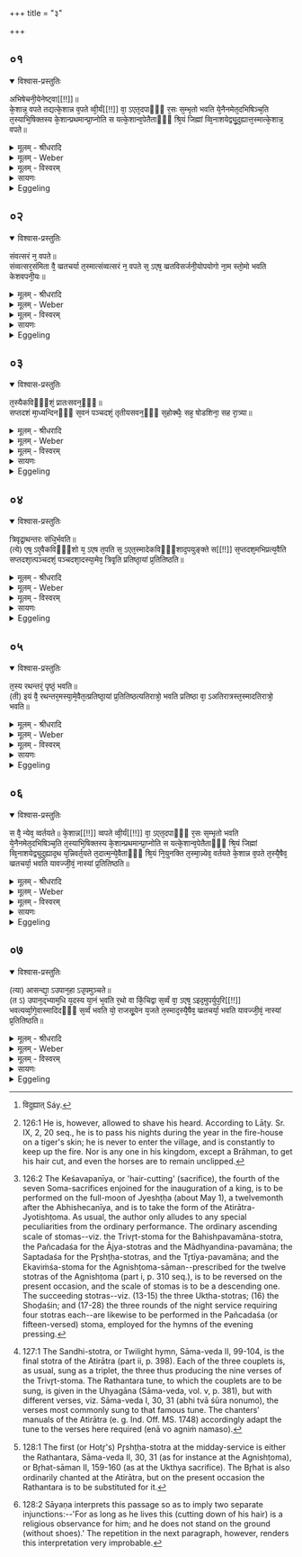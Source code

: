 +++
title = "३"

+++


## ०१


<details open><summary>विश्वास-प्रस्तुतिः</summary>

अभिषेचनी᳘येनेष्ट्वा[[!!]]॥  
के᳘शान्न᳘ वपते तद्यत्के᳘शान्न व᳘पते व्वी᳘र्यं[[!!]] वा᳘ ऽएत᳘दपाᳫँ᳭ र᳘सः स᳘म्भृतो भवति ये᳘नैनमेत᳘दभिषिञ्च᳘ति त᳘स्याभि᳘षिक्तस्य के᳘शान्प्रथमान्प्रा᳘प्नोति स यत्के᳘शान्व᳘पेतैताᳫँ᳭ श्रि᳘यं जिह्मां व्वि᳘नाशयेद्व्यु᳘दुह्यात्त᳘स्मात्के᳘शान्न᳘ वपते॥
</details>

<details><summary>मूलम् - श्रीधरादि</summary>

अभिषेचनी᳘येनेष्ट्वा[[!!]]॥  
के᳘शान्न᳘ वपते तद्यत्के᳘शान्न व᳘पते व्वी᳘र्यं[[!!]] वा᳘ ऽएत᳘दपाᳫँ᳭ र᳘सः स᳘म्भृतो भवति ये᳘नैनमेत᳘दभिषिञ्च᳘ति त᳘स्याभि᳘षिक्तस्य के᳘शान्प्रथमान्प्रा᳘प्नोति स यत्के᳘शान्व᳘पेतैताᳫँ᳭ श्रि᳘यं जिह्मां व्वि᳘नाशयेद्व्यु᳘दुह्यात्त᳘स्मात्के᳘शान्न᳘ वपते॥
</details>

<details><summary>मूलम् - Weber</summary>

अभिषेचनी᳘येनेष्ट्वा᳟॥  
के᳘शान्न᳘ वपते तद्यत्के᳘शान्न व᳘पते वीर्यं᳘ वा᳘ एत᳘दपां र᳘सः स᳘म्भृतो भवति ये᳘नैनमेत᳘दभिषिञ्च᳘ति त᳘स्याभि᳘षिक्तस्य के᳘शान्प्रथमान्प्रा᳘प्नोति स यत्के᳘शान्व᳘पेतैतां श्रि᳘यम् जिह्मां वि᳘नाशयेद्व्युदुह्यात्त᳘स्मात्के᳘शान्न᳘ [^wbr_1] वपते॥  

[^wbr_1]: विदुह्यात् Sáy.
</details>

<details><summary>मूलम् - विस्वरम्</summary>

**अथ केशवपनीयो ऽतिरात्रः ।** 

अभिषेचनीयेनेष्ट्वा केशान्न वपते । तद् यत्केशान्न वपते । वीर्यं वा ऽएतदपां रसः सम्भृतो भवति । येनैनमेतदभिषिञ्चति । तस्याभिषिक्तस्य केशान्प्रथमान् प्राप्नोति । स यत्केशान्वपेत । एतां श्रियं जिह्मां विनाशयेद् व्युदुह्यात् तस्मात्केशान्न वपते ॥ १ ॥ 
</details>

<details><summary>सायणः</summary>

तृतीये केशवपनीयातिरात्रस्य वैशेषिका धर्मा उच्यन्ते । सूत्रम्- "अभिषेचनीयाद्वा संवत्सरात् केशवपनीयो ऽतिरात्रः सोमापवर्गः” (का. श्रौ. सू. १५ । २६५ ।) इति । पशुबन्धद्वयानन्तरं केशवपनीयातिरात्रयागः कर्त्तव्यः । अभिषेचनीयसोमयागं कृत्वा संवत्सरपर्यन्तं केशवपनाकरणलक्षणं व्रतमाचर्यम्, ततस्तद्व्रतविसर्जनार्थमेकः सोमयागः पौर्णमासीसुत्यः कार्यः, स एव केशवपनीयातिरात्र उच्यते । रात्रिमतीत्य वर्त्तत इत्यतिरात्रः अतिरात्रसंस्थया कार्य इत्यर्थः ॥ 

तमिमं विधत्ते- **अभिषेचनीयेनेष्ट्वे**ति । अभिषेचनीययागादनन्तरं केशवपनीयकरणे कारणमाह- **वीर्यं वा एतदपामि**ति । पूर्वमभिषेककाले वीर्यरूपो ऽपां रसः प्रथमं केशानेव प्राप्तवान्, तेषां केशानां वपने अभिषेकेणागच्छन्तीं 'श्रियम्' एव 'जिह्मां' कुटिलां विनाशितवान् भवति । किञ्च 'व्युदुह्यात्' गतसारो ऽपि भवेत । तस्मात् केशवापो न कर्त्तव्य इत्यर्थः ॥ १ ॥ 
</details>

<details><summary>Eggeling</summary>

1. When he has performed the Consecration-ceremony (Abhishecanīya), he does not shave his hair. The reason why he does not shave his hair (is this):--that collected essence of the waters wherewith he is then sprinkled (anointed) is vigour, and it is the hair (of his head) that it reaches first when he is sprinkled; hence were he to shave his hair, he would cause that glory to fall off from him, and would sweep it away: therefore he does not shave his hair.
</details>


## ०२


<details open><summary>विश्वास-प्रस्तुतिः</summary>

संवत्सरं न᳘ वपते॥  
संव्वत्सर᳘संमिता वै᳘ व्व्रतचर्या त᳘स्मात्संव्वत्सरं न᳘ वपते स᳘ ऽएष᳘ व्व्रतविसर्जनी᳘योपयोगो ना᳘म स्तो᳘मो भवति केशवपनी᳘यः॥
</details>

<details><summary>मूलम् - श्रीधरादि</summary>

संवत्सरं न᳘ वपते॥  
संव्वत्सर᳘संमिता वै᳘ व्व्रतचर्या त᳘स्मात्संव्वत्सरं न᳘ वपते स᳘ ऽएष᳘ व्व्रतविसर्जनी᳘योपयोगो ना᳘म स्तो᳘मो भवति केशवपनी᳘यः॥
</details>

<details><summary>मूलम् - Weber</summary>

संवत्सरं न᳘ वपते॥  
संवत्सर᳘सम्मिता वै᳘ व्रतचर्या त᳘स्मात्संवत्सरं न᳘ वपते स᳘ एष᳘ व्रतविसर्जनी᳘योपयोगो ना᳘म स्तो᳘मो भवति केशवपनी᳘यः॥
</details>

<details><summary>मूलम् - विस्वरम्</summary>

संवत्सरं न वपते । सम्वत्सरसंमिता वै व्रतचर्या । तस्मात्सम्वत्सरं न वपते । स एष व्रतविसर्जनीयोपयोगो नाम स्तोमो भवति केशवपनीयः ॥ २ ॥ 
</details>

<details><summary>सायणः</summary>

तस्यावधिकालं दर्शयति- **संवत्सरं न वपत** इति । केशवपनीयशब्दं निर्वक्ति- **स एष व्रते**ति । संवत्सरसम्मितव्रतविसर्जनद्वारा केशवपनार्थम् उपयुज्यमानः क्रियमाणः 'स्तोमः' एकविंशादिस्तोमवान् यागः केशवपनीय इत्यर्थः ॥ २ ॥ 
</details>

<details><summary>Eggeling</summary>

2. He does not shave his hair for a year [^egg_249],--religious observance is of equal measure with the year, hence he does not shave for a year: the Keśavapanīya [^egg_250], namely, is a (day of) praise-singing

[^egg_249]: 126:1 He is, however, allowed to shave his heard. According to Lāṭy. Sr. IX, 2, 20 seq., he is to pass his nights during the year in the fire-house on a tiger's skin; he is never to enter the village, and is constantly to keep up the fire. Nor is any one in his kingdom, except a Brāhman, to get his hair cut, and even the horses are to remain unclipped.

[^egg_250]: 126:2 The Keśavapanīya, or 'hair-cutting' (sacrifice), the fourth of the seven Soma-sacrifices enjoined for the inauguration of a king, is to be performed on the full-moon of Jyeshṭḥa (about  May 1), a twelvemonth after the Abhishecanīya, and is to take the form of the Atirātra-Jyotishṭoma. As usual, the author only alludes to any special peculiarities from the ordinary performance. The ordinary ascending scale of stomas--viz. the Trivr̥t-stoma for the Bahishpavamāna-stotra, the Pañcadaśa for the Ājya-stotras and the Mādhyandina-pavamāna; the Saptadaśa for the Pr̥shṭḥa-stotras, and the Tr̥tīya-pavamāna; and the Ekaviṁśa-stoma for the Agnishṭoma-sāman--prescribed for the twelve stotras of the Agnishṭoma (part i, p. 310 seq.), is to be reversed on the present occasion, and the scale of stomas is to be a descending one. The succeeding stotras--viz. (13-15) the three Uktha-stotras; (16) the Shoḍaśin; and (17-28) the three rounds of the night service requiring four stotras each--are likewise to be performed in the Pañcadaśa (or fifteen-versed) stoma, employed for the hymns of the evening pressing.

 (stoma) with the view of the termination of the religious performance.
</details>


## ०३


<details open><summary>विश्वास-प्रस्तुतिः</summary>

त᳘स्यैकविᳫँ᳭शं᳘ प्रातःसवन᳘ᳫँ᳘॥  
सप्तदशं मा᳘ध्यन्दिनᳫँ᳭ स᳘वनं पञ्चदशं᳘ तृतीयसवन᳘ᳫं᳘ स᳘होक्थैः᳘ सह᳘ षोडशिना᳘ सह रा᳘त्र्या॥
</details>

<details><summary>मूलम् - श्रीधरादि</summary>

त᳘स्यैकविᳫँ᳭शं᳘ प्रातःसवन᳘ᳫँ᳘॥  
सप्तदशं मा᳘ध्यन्दिनᳫँ᳭ स᳘वनं पञ्चदशं᳘ तृतीयसवन᳘ᳫं᳘ स᳘होक्थैः᳘ सह᳘ षोडशिना᳘ सह रा᳘त्र्या॥
</details>

<details><summary>मूलम् - Weber</summary>

त᳘स्यैकविंश᳘म् प्रातःसवन᳘म्॥  
सप्तदशम् मा᳘ध्यन्दिनᳫं स᳘वनम् पञ्चदशं᳘ तृतीयसवन᳘ᳫं᳘ सॗहोक्थैः᳘ सह᳘ षोडशिना᳘ सह रा᳘त्र्या॥
</details>

<details><summary>मूलम् - विस्वरम्</summary>

तस्यैकविंशं प्रातःसवनम्, सप्तदशं माध्यन्दिनं सवनम् पञ्चदशं तृतीयसवनम् । सहोक्थैः, सह षोडशिना, सह रात्र्या ॥ ३ ॥ 
</details>

<details><summary>सायणः</summary>

तत्र सामगैर्गीयमानेषु स्तोत्रेषु चोदकेन प्रातस्सवनादिषु त्रिवृदादिस्तोमप्राप्तौ तानपवदितुं विशेषं दर्शयति- **तस्यैकविंशमि**ति । प्रातस्सवनमेकविंशस्तोमयुक्तं कर्त्तव्यम्, माध्यन्दिनं सप्तदशस्तोमकम्; अस्य सोमयागस्य अतिरात्रसंस्थात्वात् । तृतीयसवने अग्निष्टोमवद् द्वादशस्तोत्राणि, तत उत्तरं त्रीण्युक्थस्तोत्राणि, एकं षोडशिस्तोत्रम्, रात्रिपर्यायस्तोत्राणि द्वादश; तानि सर्वाण्यपि पञ्चदशस्तोमकानि कर्त्तव्यानीत्यर्थः । स्तोमक्लृप्तिप्रकारस्तु “प्राचीमारोह" इत्यत्र दिक्समारोहणमन्त्रव्याख्यावसरे दर्शितः (श. प. ५ । ४ । १ । ४) ॥ ३ ॥ 
</details>

<details><summary>Eggeling</summary>

3. Twenty-onefold is (each stotra of) its Morning-service, seventeenfold (of) the Midday-service, fifteen-fold (of) the Evening-service, together with the Uktha (stotras), the Shoḍaśin, and (the twelve stotras of) the Night-service.
</details>


## ०४


<details open><summary>विश्वास-प्रस्तुतिः</summary>

त्रिवृद्रा᳘थन्तरः संधि᳘र्भवति॥  
(त्ये) एष᳘ ऽए᳘वैकविᳫँ᳭शो य᳘ ऽएष त᳘पति स᳘ ऽएत᳘स्मादेकविᳫँ᳭शाद᳘पयुङ्क्ते स[[!!]] स᳘प्तदश᳘मभिप्रत्य᳘वैति सप्तदशा᳘त्पञ्चदशं᳘ पञ्चदशा᳘दस्या᳘मेव᳘ त्रिवृ᳘ति प्रतिष्ठा᳘यां प्र᳘तितिष्ठति॥
</details>

<details><summary>मूलम् - श्रीधरादि</summary>

त्रिवृद्रा᳘थन्तरः संधि᳘र्भवति॥  
(त्ये) एष᳘ ऽए᳘वैकविᳫँ᳭शो य᳘ ऽएष त᳘पति स᳘ ऽएत᳘स्मादेकविᳫँ᳭शाद᳘पयुङ्क्ते स[[!!]] स᳘प्तदश᳘मभिप्रत्य᳘वैति सप्तदशा᳘त्पञ्चदशं᳘ पञ्चदशा᳘दस्या᳘मेव᳘ त्रिवृ᳘ति प्रतिष्ठा᳘यां प्र᳘तितिष्ठति॥
</details>

<details><summary>मूलम् - Weber</summary>

त्रिवृद्रा᳘थन्तरः संधि᳘र्भवति॥  
एष᳘ एॗवैकविंशो य᳘ एष त᳘पति स᳘ एत᳘स्मादेकविंशाद᳘पयुङ्क्ते स᳘ सप्तदश᳘मभिप्रत्य᳘वैति सप्तदशा᳘त्पञ्चदश᳘म् पञ्चदशा᳘दस्या᳘मेव᳘ त्रिवृ᳘ति प्रतिष्ठा᳘याम् प्र᳘तितिष्ठति॥
</details>

<details><summary>मूलम् - विस्वरम्</summary>

त्रिवृद्राथन्तरः सन्धिर्भवति । एष एवैकविंशो य एष तपति । स एतस्मादेकविंशादपयुंक्ते । स सप्तदशमभि प्रत्यवैति, सप्तदशात्पञ्चदशम्, पञ्चदशादस्यामेव त्रिवृति प्रतिष्ठायां प्रतितिष्ठति ॥ ४ ॥ 
</details>

<details><summary>सायणः</summary>

किंच- **त्रिवृद्राथन्तर** इति । पूर्वदिवसरात्रिशेषे उत्तरदिवसस्योषःकाले यज्ञसंस्थापकमेकं चरमं स्तोत्रं तृतीयस्तोत्रं तृतीयपर्यायस्यान्ते रथन्तरसाम्ना गातव्यम् तत् सन्धिस्तोत्रमित्युच्यते । तत् स्तोत्रं त्रिवृत्स्तोमयुक्तं कार्यम् । एकविंशादवरोहणक्रमेण त्रिवृत्पर्यन्तं यत् स्तोमकरणमुक्तम्, तत् सूर्यलोकादिक्रमाद् भूम्यवस्थानात्मना प्रशंसति- **एष एवैकविँश** इति । 'य एष तपति', 'सः' 'एकविंशः' सूर्य इत्यर्थः; तस्मात् 'अपयुंक्ते' अवरोहतीत्यर्थः । सो ऽवरुह्यावरुह्य त्रिवृद्रूपायामस्यां भूमिलक्षणायां प्रतिष्ठायां प्रतिष्ठितवान् भवति ॥ ४ ॥ 
</details>

<details><summary>Eggeling</summary>

4. The Twilight (hymn) [^egg_251] is (performed in the) Trivr̥t (stoma), and with the Rathantara (tune). For the twenty-onefold (stoma) is he that burns yonder (the sun); from that twenty-onefold one he (the Sacrificer) parts, and descends again to the seventeenfold one; from the seventeenfold one to the

[^egg_251]: 127:1 The Sandhi-stotra, or Twilight hymn, Sāma-veda II, 99-104, is the final stotra of the Atirātra (part ii, p. 398). Each of the three couplets is, as usual, sung as a triplet, the three thus producing the nine verses of the Trivr̥t-stoma. The Rathantara tune, to which the couplets are to be sung, is given in the Uhyagāna (Sāma-veda, vol. v, p. 381), but with different verses, viz. Sāma-veda I, 30, 31 (abhi tvā śūra nonumo), the verses most commonly sung to that famous tune. The chanters' manuals of the Atirātra (e. g. Ind. Off. MS. 1748) accordingly adapt the tune to the verses here required (enā vo agniṁ namaso).

fifteenfold one; and from the fifteenfold one he plants his foot on this firm footing, the Trivr̥t (stoma).
</details>


## ०५


<details open><summary>विश्वास-प्रस्तुतिः</summary>

त᳘स्य रथन्तरं᳘ पृष्ठं᳘ भवति॥  
(ती) इयं वै᳘ रथन्तर᳘मस्या᳘मे᳘वैत᳘त्प्रतिष्ठा᳘यां प्र᳘तितिष्ठत्यतिरात्रो᳘ भवति प्रतिष्ठा वा᳘ ऽअतिरात्रस्त᳘स्मादतिरात्रो᳘ भवति॥
</details>

<details><summary>मूलम् - श्रीधरादि</summary>

त᳘स्य रथन्तरं᳘ पृष्ठं᳘ भवति॥  
(ती) इयं वै᳘ रथन्तर᳘मस्या᳘मे᳘वैत᳘त्प्रतिष्ठा᳘यां प्र᳘तितिष्ठत्यतिरात्रो᳘ भवति प्रतिष्ठा वा᳘ ऽअतिरात्रस्त᳘स्मादतिरात्रो᳘ भवति॥
</details>

<details><summary>मूलम् - Weber</summary>

त᳘स्य रथन्तर᳘म् पृष्ठ᳘म् भवति॥  
इयं वै᳘ रथन्तर᳘मस्या᳘मेॗवैत᳘त्प्रतिष्ठा᳘याम् प्र᳘तितिष्ठत्यतिरात्रो᳘ भवति प्रतिष्ठा वा᳘ अतिरात्रस्त᳘स्मादतिरात्रो᳘ भवति॥
</details>

<details><summary>मूलम् - विस्वरम्</summary>

तस्य रथन्तरं पृष्ठं भवति । इयं वै रथन्तरम् । अस्यामेवैतत्प्रतिष्ठायां प्रतितिष्ठति । अतिरात्रो भवति । प्रतिष्ठा वा ऽअतिरात्रः । तस्मादतिरात्रो भवति ॥ ५ ॥ 
</details>

<details><summary>सायणः</summary>

माध्यन्दिने सवने रथन्तरं बृहत्साम वा पृष्ठस्तोत्रं प्रकृतौ विकल्पितम्, अत्र त्वेकं नियमयति- **तस्य रथन्तरमि**ति । अस्य सोमयागस्यातिरात्रसंस्थात्वं प्रतिष्ठात्मना प्रशंसति- **अतिरात्र** इति । अतिरात्रसंस्थात्मना कृत एष क्रतुः प्रतिष्ठारूपः ॥ ५ ॥ 
</details>

<details><summary>Eggeling</summary>

5. The Rathantara is the Pr̥shṭḥa (stotra) [^egg_252] of this (sacrifice); for the Rathantara is this (earth): it is on her, as on a firm footing, he thereby plants his feet. It is an Atirātra (sacrifice),--the Atirātra is a firm footing: therefore it is an Atirātra.

[^egg_252]: 128:1 The first (or Hotr̥'s) Pr̥shṭḥa-stotra at the midday-service is either the Rathantara, Sāma-veda II, 30, 31 (as for instance at the Agnishṭoma), or Br̥hat-sāman II, 159-160 (as at the Ukthya sacrifice). The Br̥hat is also ordinarily chanted at the Atirātra, but on the present occasion the Rathantara is to be substituted for it.
</details>


## ०६


<details open><summary>विश्वास-प्रस्तुतिः</summary>

स वै᳘ न्येव᳘ व्वर्तयते॥ 
के᳘शान्न[[!!]] व्वपते व्वी᳘र्यं[[!!]] वा᳘ ऽएत᳘दपाᳫँ᳭ र᳘सः स᳘म्भृतो भवति ये᳘नैनमेत᳘दभिषिञ्च᳘ति त᳘स्याभि᳘षिक्तस्य के᳘शान्प्रथमान्प्रा᳘प्नोति स यत्के᳘शान्व᳘पेतैताᳫँ᳭ श्रि᳘यं जिह्मां व्वि᳘नाशयेद्व्युदुह्याद᳘थ य᳘न्निवर्त᳘यते त᳘दात्म᳘न्ये᳘वैताᳫँ᳭ श्रि᳘यं नि᳘युनक्ति त᳘स्मा᳘न्न्येव᳘ वर्तयते के᳘शान्न व᳘पते त᳘स्यै᳘षैव᳘ व्व्रतचर्या᳘ भवति यावज्जी᳘वं᳘ नास्यां प्र᳘तितिष्ठति॥
</details>

<details><summary>मूलम् - श्रीधरादि</summary>

स वै᳘ न्येव᳘ व्वर्तयते॥ 
के᳘शान्न[[!!]] व्वपते व्वी᳘र्यं[[!!]] वा᳘ ऽएत᳘दपाᳫँ᳭ र᳘सः स᳘म्भृतो भवति ये᳘नैनमेत᳘दभिषिञ्च᳘ति त᳘स्याभि᳘षिक्तस्य के᳘शान्प्रथमान्प्रा᳘प्नोति स यत्के᳘शान्व᳘पेतैताᳫँ᳭ श्रि᳘यं जिह्मां व्वि᳘नाशयेद्व्युदुह्याद᳘थ य᳘न्निवर्त᳘यते त᳘दात्म᳘न्ये᳘वैताᳫँ᳭ श्रि᳘यं नि᳘युनक्ति त᳘स्मा᳘न्न्येव᳘ वर्तयते के᳘शान्न व᳘पते त᳘स्यै᳘षैव᳘ व्व्रतचर्या᳘ भवति यावज्जी᳘वं᳘ नास्यां प्र᳘तितिष्ठति॥
</details>

<details><summary>मूलम् - Weber</summary>

स वैॗ न्येव᳘ वर्तयते के᳘शान्न᳘ वपते वीर्यं᳘ वा᳘ एत᳘दपां र᳘सः स᳘म्भृतो भवति ये᳘नैनमेत᳘दभिषिञ्च᳘ति त᳘स्याभि᳘षिक्तस्य के᳘शान्प्रथमान्प्रा᳘प्नोति स यत्के᳘शान्व᳘पेतैतां श्रि᳘यं जिह्मां वि᳘नाशयेद्व्युह्याद᳘थ य᳘न्निवर्त᳘यते त᳘दात्म᳘न्येॗवैतां श्रि᳘यं नि᳘युनक्ति त᳘स्माॗन्न्येव᳘ वर्तयते के᳘शान्न व᳘पते त᳘स्यैॗषैव᳘ व्रतचर्या᳘ भवति यावज्जीॗवं नास्याम् प्र᳘तितिष्ठति॥
</details>

<details><summary>मूलम् - विस्वरम्</summary>

स वै न्येव वर्तयते, केशान्न वपते । वीर्यं वा ऽएतदपां रसः सम्भृतो भवति- येनैनमेतदभिषिञ्चति । तस्याभिषिक्तस्य केशान्प्रथमान्प्राप्नोति । स यत् केशान्वपेत- एतां श्रियं जिह्मां विनाशायेद् व्युदुह्यात् । अथ यन्निवर्तयति । तदात्मन्येवैतां श्रियं नियुनक्ति । तस्मान्न्यैव वर्तयते । केशान्न वपते । तस्यैषैव व्रतचर्या भवति यावज्जीवं नास्यां प्रतितिष्ठति ॥ ६ ॥ 
</details>

<details><summary>सायणः</summary>

अस्य क्रतोः केशवापव्रतविसर्जनार्थं क्रियमाणत्वात् तदन्ते केशवापः कार्यः; तत्र कञ्चिद् विशेषं विधत्ते- **स वै न्येव वर्तयत** इति । 'सः' यजमानो निवर्त्तयते केशान् निकृन्तेदेव, न वपेत्; वपनं नाम मुण्डनं तन्न कुर्यात्, निवर्त्तनं कर्त्तनम्, तत् कुर्यादित्यर्थः । वीर्यं वा इत्यादेरर्थः पूर्वं व्याख्यातः । निवर्त्तनपक्षे केशांकुराणां विद्यमानत्वात् 'आत्मन्येव' 'एतां श्रियं' नियोजितवान् भवतीत्यर्थः ॥
 
सुन्वतः कांश्चिन्नियमान् दर्शयति- **तस्यैषैवे**ति । 'एषा' केशकर्त्तनलक्षणा 'व्रतचर्या' यावज्जीवं कर्त्तव्या न केशमुण्डनं कार्यम् । कदाचिदपि 'अस्यां' भूमौ 'न प्रतितिष्ठति' अवस्थानं न कुर्य्यात् ॥ ६ ॥ 
</details>

<details><summary>Eggeling</summary>

6. He only cuts down his hair, but does not shave it; for that collected essence of the waters with which he is sprinkled is vigour, and it is the hair that it reaches first when he is sprinkled. Thus were he to shave off his hair he would cause that glory to fall off from him, and would sweep it away. But when he cuts it down, he attaches that glory to his own self: therefore he only cuts down his hair, but does not shave it. This is for him a religious observance: as long as he lives he does not stand on this (earth with bare feet [^egg_253]).

[^egg_253]: 128:2 Sāyaṇa interprets this passage so as to imply two separate injunctions:--'For as long as he lives this (cutting down of his hair) is a religious observance for him; and he does not stand on the ground (without shoes).' The repetition in the next paragraph, however, renders this interpretation very improbable.
</details>


## ०७


<details open><summary>विश्वास-प्रस्तुतिः</summary>

(त्या) आसन्द्या᳘ ऽउपान᳘हा ऽउ᳘पमुञ्चते॥  
(त ऽ) उपान᳘द्भ्याम᳘धि य᳘दस्य या᳘नं भ᳘वति र᳘थो वा किं᳘चिद्वा स᳘र्व्वं वा᳘ ऽएष᳘ ऽइद᳘मुपर्युप᳘रि[[!!]] भवत्यर्व्वा᳘गे᳘वास्मादिदᳫँ᳭ स᳘र्व्वं भवति यो᳘ राजसू᳘येन य᳘जते त᳘स्माद᳘स्यै᳘षैव᳘ व्व्रतचर्या᳘ भवति यावज्जी᳘वं᳘ नास्यां प्र᳘तितिष्ठति॥
</details>

<details><summary>मूलम् - श्रीधरादि</summary>

(त्या) आसन्द्या᳘ ऽउपान᳘हा ऽउ᳘पमुञ्चते॥  
(त ऽ) उपान᳘द्भ्याम᳘धि य᳘दस्य या᳘नं भ᳘वति र᳘थो वा किं᳘चिद्वा स᳘र्व्वं वा᳘ ऽएष᳘ ऽइद᳘मुपर्युप᳘रि[[!!]] भवत्यर्व्वा᳘गे᳘वास्मादिदᳫँ᳭ स᳘र्व्वं भवति यो᳘ राजसू᳘येन य᳘जते त᳘स्माद᳘स्यै᳘षैव᳘ व्व्रतचर्या᳘ भवति यावज्जी᳘वं᳘ नास्यां प्र᳘तितिष्ठति॥
</details>

<details><summary>मूलम् - Weber</summary>

आसन्द्या᳘ उपान᳘हा उ᳘पमुञ्चते॥  
उपान᳘ड्भ्याम᳘धि य᳘दस्य या᳘नम् भ᳘वति र᳘थो वा किं᳘चिद्वा स᳘र्वं वा᳘ एष᳘ इद᳘मुप᳘र्युपरि भवत्यर्वा᳘गेॗवास्मादिदᳫं स᳘र्वम् भवति यो᳘ राजसू᳘येन य᳘जते त᳘स्माद᳘स्यैॗषैव᳘ व्रतचर्या᳘ भवति यावज्जी᳘वं नास्याम् प्र᳘तितिष्ठति॥
</details>

<details><summary>मूलम् - विस्वरम्</summary>

आसन्द्या उपानहा ऽउपमुञ्चते । उपानद्भ्यामधि यदस्य यानं भवति, रथो वा किञ्चिद्वा- सर्वं वा ऽएष इदमुपर्युपरि भवति । अर्वागेवास्मादिदं सर्वं भवति- यो राजसूयेन यजते । तस्मादस्यैषैव व्रतचर्या भवति- यावज्जीवं नास्यां प्रतितिष्ठति ॥ ७ ॥ 
</details>

<details><summary>सायणः</summary>

कुत्रावतिष्ठेतेति तद्दर्शयति- **आसन्द्या** इति । 'आसन्द्याः' अवरोहणसमये ऽपि 'उपानहौ' पादुके उपमुञ्चेत । इतस्ततः सञ्चरणसमये रथं वा यानं वा ऽऽरोहेत् । एतादृशं व्रतं राजसूययाजिनो 'यावज्जीवं' कर्त्तव्यमित्यर्थः ॥ ७ ॥ 

इति श्रीसायणाचार्यविरचिते माधवीये वेदार्थप्रकाशे माध्यन्दिनशतपथब्राह्मणभाष्ये पञ्चमकाण्डे पञ्चमे ऽध्याये तृतीयं ब्राह्मणम् ॥ (५-५-३) ॥ 
</details>

<details><summary>Eggeling</summary>

7. From the throne-seat he slips into the shoes; and on shoes (he stands), whatever his vehicle may be, whether a chariot or anything else. For verily he who performs the Rājasūya is high above everything here, and everything here is beneath him;--therefore this is for him a religious observance: as long

as he lives he does not stand on the earth (with bare feet).
</details>

